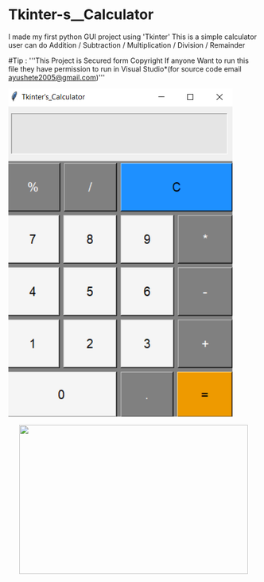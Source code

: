 # Tkinter-s__Calculator
I made my first python GUI project using 'Tkinter' 
This is a simple calculator user can do Addition / Subtraction / Multiplication / Division / Remainder

#Tip :
'''This Project is Secured form Copyright
If anyone Want to run this file they have permission to run in Visual Studio*(for source code email <ayushete2005@gmail.com>)'''


![](images/Screenshot%20(371).png?raw=true "Title")

<p align="center">
  <img width="460" height="300" src="images/Screenshot%20(371).png/460/300">
</p>
